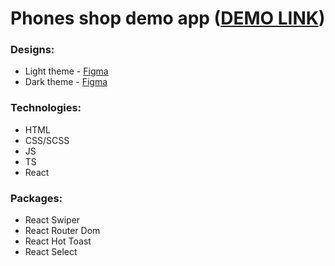 # Phones shop demo app ([DEMO LINK](https://arthur-tolkachov.github.io/phone-shope-demo/))

### Designs:
- Light theme - [Figma](https://www.figma.com/design/T5ttF21UnT6RRmCQQaZc6L/Phone-catalog-(V2)-Original?node-id=2-161&t=z9R9O9NviMLWKDkJ-0)
- Dark theme - [Figma](https://www.figma.com/design/BUusqCIMAWALqfBahnyIiH/Phone-catalog-(V2)-Original-Dark?node-id=0-1&p=f&t=NTJtqR0jXiGu1OCw-0)

### Technologies:
- HTML
- CSS/SCSS
- JS
- TS
- React

### Packages:
- React Swiper
- React Router Dom
- React Hot Toast
- React Select
